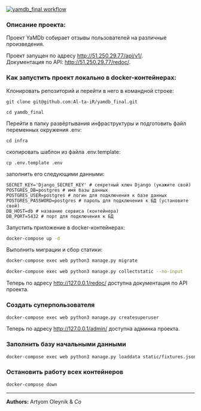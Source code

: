 [![yamdb_final workflow](https://github.com/Al-ta-iR/yamdb_final/actions/workflows/yamdb_workflow.yml/badge.svg)](https://github.com/Al-ta-iR/yamdb_final/actions/workflows/yamdb_workflow.yml)

### Описание проекта:

Проект YaMDb собирает отзывы пользователей на различные произведения.

Проект запущен по адресу <http://51.250.29.77/api/v1/>.  
Документация по API: <http://51.250.29.77/redoc/>.

### Как запустить проект локально в docker-контейнерах:

Клонировать репозиторий и перейти в него в командной строке:

```
git clone git@github.com:Al-ta-iR/yamdb_final.git
```

```
cd yamdb_final
```

Перейти в папку развёртывания инфраструктуры и подготовить файл переменных окружения .env:

```
cd infra
```

скопировать шаблон из файла .env.template:
```
cp .env.template .env
```

заполнить его следующими данными:
```
SECRET_KEY='Django_SECRET_KEY' # секретный ключ Django (укажите свой)
POSTGRES_DB=postgres # имя базы данных
POSTGRES_USER=postgres # логин для подключения к базе данных
POSTGRES_PASSWORD=postgres # пароль для подключения к БД (установите свой)
DB_HOST=db # название сервиса (контейнера)
DB_PORT=5432 # порт для подключения к БД
```

Запустить приложение в docker-контейнерах:

```bash
docker-compose up -d
```

Выполнить миграции и сбор статики:

```bash
docker-compose exec web python3 manage.py migrate
```
    
```bash
docker-compose exec web python3 manage.py collectstatic --no-input
```

Теперь по адресу <http://127.0.0.1/redoc/> доступна документация по API проекта.

### Создать суперпользователя

```bash
docker-compose exec web python3 manage.py createsuperuser
```

Теперь по адресу <http://127.0.0.1/admin/> доступна админка проекта.

### Заполнить базу начальными данными

```bash
docker-compose exec web python3 manage.py loaddata static/fixtures.json
```

### Остановить работу всех контейнеров

```bash
docker-compose down
```
___________________________________
**Authors:** Artyom Oleynik & *Co*
